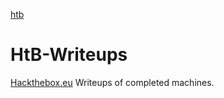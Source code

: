 [htb](htb_banner.png)
# HtB-Writeups
[Hackthebox.eu](https://www.hackthebox.eu/) Writeups of completed machines.
